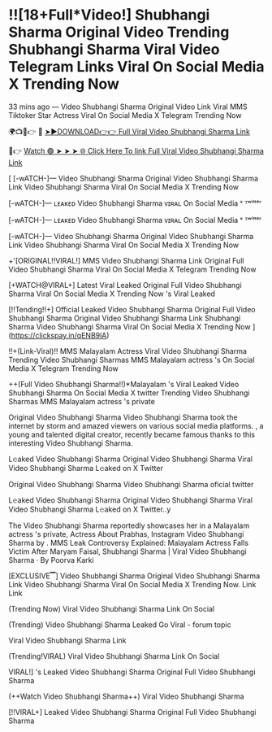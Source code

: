 # !![18+Full*Video!] Shubhangi Sharma Original Video Trending Shubhangi Sharma Viral Video Telegram Links Viral On Social Media X Trending Now


33 mins ago — Video Shubhangi Sharma Original Video Link Viral MMS Tiktoker Star Actress Viral On Social Media X Telegram Trending Now

🌍📺📱👉 🔴 [➤►DOWNLOAD👉👉 Full Viral Video Shubhangi Sharma Link](https://clickspay.in/qENB9lA)

📱👉 [Watch 🟢 ➤ ➤ ➤ 🌐 Click Here To link Full Viral Video Shubhangi Sharma Link](https://clickspay.in/qENB9lA)



[
[-wATCH-]— Video Shubhangi Sharma Original Video Shubhangi Sharma Link Video Shubhangi Sharma Viral On Social Media X Trending Now

[-wATCH-]— ʟᴇᴀᴋᴇᴅ Video Shubhangi Sharma ᴠɪʀᴀʟ On Social Media ˣ ᵀʷⁱᵗᵗᵉʳ

[-wATCH-]— ʟᴇᴀᴋᴇᴅ Video Shubhangi Sharma ᴠɪʀᴀʟ On Social Media ˣ ᵀʷⁱᵗᵗᵉʳ

[-wATCH-]— Video Shubhangi Sharma Original Video Shubhangi Sharma Link Video Shubhangi Sharma Viral On Social Media X Trending Now

+'[ORIGINAL!!VIRAL!] MMS Video Shubhangi Sharma Link Original Full Video Shubhangi Sharma Viral On Social Media X Telegram Trending Now

[+WATCH@VIRAL+] Latest Viral Leaked Original Full Video Shubhangi Sharma Viral On Social Media X Trending Now 's Viral Leaked

[!!Tending!!+] Official Leaked Video Shubhangi Sharma Original Full Video Shubhangi Sharma Original Video Shubhangi Sharma Link Shubhangi Sharma Video Shubhangi Sharma Viral On Social Media X Trending Now
](https://clickspay.in/qENB9lA)

!!+(Link-Viral)!! MMS Malayalam Actress Viral Video Shubhangi Sharma Trending Video Shubhangi Sharmas MMS Malayalam actress 's On Social Media X Telegram Trending Now

++(Full Video Shubhangi Sharma!!)*Malayalam 's Viral Leaked Video Shubhangi Sharma On Social Media X twitter Trending Video Shubhangi Sharmas MMS Malayalam actress 's private

Original Video Shubhangi Sharma Video Shubhangi Sharma took the internet by storm and amazed viewers on various social media platforms. , a young and talented digital creator, recently became famous thanks to this interesting Video Shubhangi Sharma.

L𝚎aked Video Shubhangi Sharma Original Video Shubhangi Sharma Viral Video Shubhangi Sharma L𝚎aked on X Twitter

Original Video Shubhangi Sharma Video Shubhangi Sharma oficial twitter

L𝚎aked Video Shubhangi Sharma Original Video Shubhangi Sharma Viral Video Shubhangi Sharma L𝚎aked on X Twitter..y

The Video Shubhangi Sharma reportedly showcases her in a Malayalam actress 's private, Actress About Prabhas, Instagram Video Shubhangi Sharma by . MMS Leak Controversy Explained: Malayalam Actress Falls Victim After Maryam Faisal, Shubhangi Sharma | Viral Video Shubhangi Sharma · By Poorva Karki

[EXCLUSIVE▔] Video Shubhangi Sharma Original Video Shubhangi Sharma Link Video Shubhangi Sharma Viral On Social Media X Trending Now. Link Link

(Trending Now) Viral Video Shubhangi Sharma Link On Social

(Trending) Video Shubhangi Sharma Leaked Go Viral - forum topic

Viral Video Shubhangi Sharma Link

(Trending!VIRAL) Viral Video Shubhangi Sharma Link On Social

VIRAL!] 's Leaked Video Shubhangi Sharma Original Full Video Shubhangi Sharma

(++Watch Video Shubhangi Sharma++) Viral Video Shubhangi Sharma

[!!VIRAL+] Leaked Video Shubhangi Sharma Original Full Video Shubhangi Sharma
